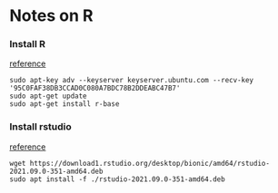 # Notes on R

###  Install R

[reference](https://cran.rstudio.com/)

```
sudo apt-key adv --keyserver keyserver.ubuntu.com --recv-key '95C0FAF38DB3CCAD0C080A7BDC78B2DDEABC47B7'
sudo apt-get update
sudo apt-get install r-base
```


### Install rstudio

[reference](https://computingforgeeks.com/how-to-install-r-and-rstudio-on-debian/)

```
wget https://download1.rstudio.org/desktop/bionic/amd64/rstudio-2021.09.0-351-amd64.deb
sudo apt install -f ./rstudio-2021.09.0-351-amd64.deb
```




